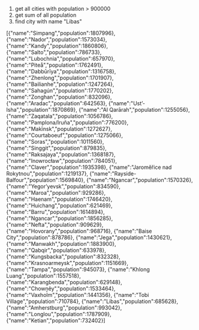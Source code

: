 1. get all cities with population > 900000
2. get sum of all population
3. find city with name "Libas"

[{"name":"Simpang","population":1807996},
{"name":"Nador","population":1573034},
{"name":"Kandy","population":1860806},
{"name":"Salto","population":786733},
{"name":"Lubochnia","population":657970},
{"name":"Piteå","population":1762491},
{"name":"Dabbūrīya","population":1316758},
{"name":"Zhenlong","population":1701907},
{"name":"Bailianhe","population":1247264},
{"name":"Sahagún","population":1770202},
{"name":"Zonghan","population":832096},
{"name":"Aradac","population":642563},
{"name":"Ust’-Isha","population":1870869},
{"name":"Al Qarārah","population":1255056},
{"name":"Zaqatala","population":1056786},
{"name":"Pamplona/Iruña","population":776200},
{"name":"Makīnsk","population":1272627},
{"name":"Courtaboeuf","population":1275066},
{"name":"Soras","population":1011560},
{"name":"Singgit","population":879835},
{"name":"Raksajaya","population":1368187},
{"name":"Inowrocław","population":784051},
{"name":"Claver","population":1935398},
{"name":"Jaroměřice nad Rokytnou","population":1219137},
{"name":"Rayside-Balfour","population":1569840},
{"name":"Ngancar","population":1570326},
{"name":"Yegor’yevsk","population":834590},
{"name":"Maroa","population":929286},
{"name":"Haenam","population":1746420},
{"name":"Huichang","population":621469},
{"name":"Barru","population":1614894},
{"name":"Ngancar","population":1856285},
{"name":"Nefta","population":909629},
{"name":"Hovorany","population":968716},
{"name":"Baise City","population":878786},
{"name":"Jega","population":1430621},
{"name":"Manwakh","population":1883900},
{"name":"Qabqir","population":633978},
{"name":"Kungsbacka","population":832328},
{"name":"Krasnoarmeysk","population":1151669},
{"name":"Tampa","population":945073},
{"name":"Khlong Luang","population":1557518},
{"name":"Karangbenda","population":629148},
{"name":"Chowṉêy","population":1533464},
{"name":"Vaxholm","population":1441356},
{"name":"Tobi Village","population":710784},
{"name":"Libas","population":685628},
{"name":"Amherstburg","population":993042},
{"name":"Longlou","population":1787909},
{"name":"Ketian","population":732402}]
